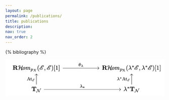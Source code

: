 ```yaml
---
layout: page
permalink: /publications/
title: publications
description:
nav: true
nav_order: 2
---
```


<!-- _pages/publications.md -->
<div class="publications">

{% bibliography %}

</div>


![diagram](/assets/img/diagram.jpeg)
